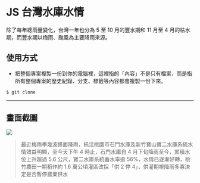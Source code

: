 # JS 台灣水庫水情

除了每年總雨量變化，台灣一年也分為 5 至 10 月的豐水期和 11 月至 4 月的枯水期，而豐水期以梅雨、颱風為主要降雨來源。

## 使用方式
- 把整個專案複製一份到你的電腦裡，這裡指的「內容」不是只有檔案，而是指所有整個專案的歷史紀錄、分支、標籤等內容都會複製一份下來。
```sh
$ git clone
```

----

## 畫面截圖
![](https://i.imgur.com/iIbo03k.png)
> 最近梅雨季幾波鋒面降雨，挹注桃園市石門水庫及新竹寶山寶二水庫系統水情效益明顯，至今天下午 4 時止，石門水庫自 4 月下旬降雨至今，累積水位上升超過 5.6 公尺，寶二水庫系統蓄水率逾 56%，水情已逐漸好轉，桃竹農田一期稻作約 1.6 萬公頃灌區改採「供 2 停 4」，供灌期視降雨多寡決定是否暫停農業供水
